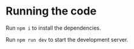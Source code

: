  # Running the code

  Run `npm i` to install the dependencies.

  Run `npm run dev` to start the development server.
  
